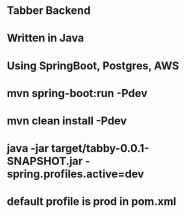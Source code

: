 # Tabber Backend
# Written in Java
# Using SpringBoot, Postgres, AWS
# mvn spring-boot:run -Pdev
# mvn clean install -Pdev
# java -jar target/tabby-0.0.1-SNAPSHOT.jar -spring.profiles.active=dev
# default profile is prod in pom.xml
